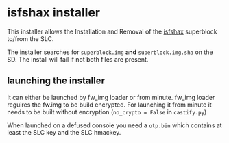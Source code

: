 # isfshax installer

This installer allows the Installation and Removal of the [isfshax](https://github.com/isfshax/isfshax) superblock to/from the SLC.

The installer searches for `superblock.img` **and** `superblock.img.sha` on the SD. The install will fail if not both files are present.

## launching the installer

It can either be launched by fw_img loader or from minute. fw_img loader reguires the fw.img to be build encrypted. For launching it from minute it needs to be built without encryption (`no_crypto = False` in `castify.py`)

When launched on a defused console you need a `otp.bin` which contains at least the SLC key and the SLC hmackey.
